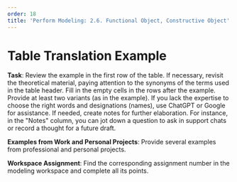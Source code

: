 ```yaml
---
order: 18
title: 'Perform Modeling: 2.6. Functional Object, Constructive Object'
---
```


# Table Translation Example

**Task**: Review the example in the first row of the table. If necessary, revisit the theoretical material, paying attention to the synonyms of the terms used in the table header. Fill in the empty cells in the rows after the example. Provide at least two variants (as in the example). If you lack the expertise to choose the right words and designations (names), use ChatGPT or Google for assistance. If needed, create notes for further elaboration. For instance, in the "Notes" column, you can jot down a question to ask in support chats or record a thought for a future draft.

**Examples from Work and Personal Projects**: Provide several examples from professional and personal projects.

**Workspace Assignment**: Find the corresponding assignment number in the modeling workspace and complete all its points.